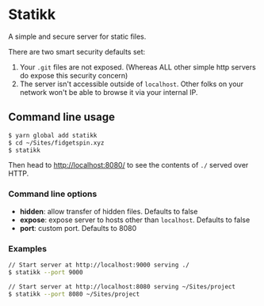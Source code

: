 # Statikk

A simple and secure server for static files.

There are two smart security defaults set:

1. Your `.git` files are not exposed. (Whereas ALL other simple http servers do expose this security concern)
1. The server isn't accessible outside of `localhost`. Other folks on your network won't be able to browse it via your internal IP.

## Command line usage

```bash
$ yarn global add statikk
$ cd ~/Sites/fidgetspin.xyz
$ statikk
```

Then head to [http://localhost:8080/](http://localhost:8080/) to see the
contents of `./` served over HTTP.


### Command line options

* **hidden**: allow transfer of hidden files. Defaults to false
* **expose**: expose server to hosts other than `localhost`. Defaults to false
* **port**: custom port. Defaults to 8080

### Examples

```bash
// Start server at http://localhost:9000 serving ./
$ statikk --port 9000

// Start server at http://localhost:8080 serving ~/Sites/project
$ statikk --port 8080 ~/Sites/project
```
